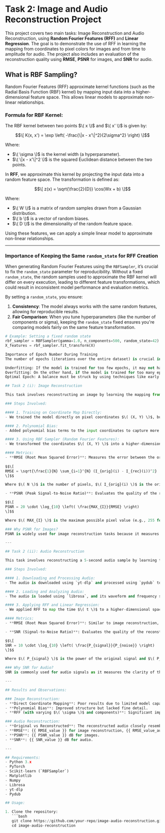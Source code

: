 # Task 2: Image and Audio Reconstruction Project

This project covers two main tasks: Image Reconstruction and Audio Reconstruction, using **Random Fourier Features (RFF)** and **Linear Regression**. The goal is to demonstrate the use of RFF in learning the mapping from coordinates to pixel colors for images and from time to amplitude for audio. The project also includes an evaluation of the reconstruction quality using **RMSE**, **PSNR** for images, and **SNR** for audio.

## What is RBF Sampling?

Random Fourier Features (RFF) approximate kernel functions (such as the Radial Basis Function (RBF) kernel) by mapping input data into a higher-dimensional feature space. This allows linear models to approximate non-linear relationships. 

### Formula for RBF Kernel:
The RBF kernel between two points $\( x \)$ and $\( x' \)$ is given by:

$$\[
K(x, x') = \exp \left( -\frac{\|x - x'\|^2}{2\sigma^2} \right)
\]$$

Where:
- $\( \sigma \)$ is the kernel width (a hyperparameter).
- $\( \|x - x'\|^2 \)$ is the squared Euclidean distance between the two points.

In **RFF**, we approximate this kernel by projecting the input data into a random feature space. The transformation is defined as:

$$\[
z(x) = \sqrt{\frac{2}{D}} \cos(Wx + b)
\]$$

Where:
- $\( W \)$ is a matrix of random samples drawn from a Gaussian distribution.
- $\( b \)$ is a vector of random biases.
- $\( D \)$ is the dimensionality of the random feature space.

Using these features, we can apply a simple linear model to approximate non-linear relationships.

---
### Importance of Keeping the Same `random_state` for RFF Creation

When generating Random Fourier Features using the `RBFSampler`, it’s crucial to fix the `random_state` parameter for reproducibility. Without a fixed `random_state`, the random samples used to approximate the RBF kernel will differ on every execution, leading to different feature transformations, which could result in inconsistent model performance and evaluation metrics.

By setting a `random_state`, you ensure:
1. **Consistency**: The model always works with the same random features, allowing for reproducible results.
2. **Fair Comparison**: When you tune hyperparameters (like the number of components or sigma), keeping the `random_state` fixed ensures you're comparing models fairly on the same feature transformation.

```python
# Example: Setting a fixed random state
rbf_sampler = RBFSampler(gamma=1.0, n_components=500, random_state=42)
X_features = rbf_sampler.fit_transform(X)

Importance of Epoch Number During Training
The number of epochs (iterations over the entire dataset) is crucial in model training as it affects the convergence and performance of the model:

Underfitting: If the model is trained for too few epochs, it may not have enough iterations to learn the underlying patterns, leading to underfitting (poor training and test performance).
Overfitting: On the other hand, if the model is trained for too many epochs, it may start to overfit the training data, capturing noise and reducing generalization on unseen data.
Optimal Epoch: A balance must be struck by using techniques like early stopping, where training is halted when the validation error stops decreasing, ensuring the model generalizes well.

## Task 2 (i): Image Reconstruction

This task involves reconstructing an image by learning the mapping from pixel coordinates $\( (X, Y) \)$ to pixel colors $\( (R, G, B) \)$ using Random Fourier Features and Linear Regression.

### Steps Involved:

#### 1. Training on Coordinate Map Directly:
- We trained the model directly on pixel coordinates $\( (X, Y) \)$, but the reconstruction quality was poor.

#### 2. Polynomial Bias:
- Added polynomial bias terms to the input coordinates to capture more complex relationships. This showed some improvement but was still not sufficient.

#### 3. Using RBF Sampler (Random Fourier Features):
- We transformed the coordinates $\( (X, Y) \)$ into a higher-dimensional space using an RBF sampler. By experimenting with different values of $\( \sigma \)$ and the number of components, we achieved significantly better results.

#### Metrics:
- **RMSE (Root Mean Squared Error)**: Measures the error between the original and reconstructed images.
  
$$\[
RMSE = \sqrt{\frac{1}{N} \sum_{i=1}^{N} (I_{orig}(i) - I_{rec}(i))^2}
\]$$

Where $\( N \)$ is the number of pixels, $\( I_{orig}(i) \)$ is the original pixel value, and $\( I_{rec}(i) \)$ is the reconstructed pixel value.

- **PSNR (Peak Signal-to-Noise Ratio)**: Evaluates the quality of the reconstructed image compared to the original. It is given by:

$$\[
PSNR = 20 \cdot \log_{10} \left( \frac{MAX_{I}}{RMSE} \right)
\]$$

Where $\( MAX_{I} \)$ is the maximum possible pixel value (e.g., 255 for 8-bit images).

### Why PSNR for Images?
PSNR is widely used for image reconstruction tasks because it measures the ratio between the maximum possible pixel value and the reconstruction error. A higher PSNR indicates a closer resemblance between the reconstructed and original image.

---

## Task 2 (ii): Audio Reconstruction

This task involves reconstructing a 5-second audio sample by learning the mapping from time $\( t \)$ to amplitude $\( A \)$ using Random Fourier Features and Linear Regression.

### Steps Involved:

#### 1. Downloading and Processing Audio:
- The audio is downloaded using `yt-dlp` and processed using `pydub` to crop a 5-second sample.

#### 2. Loading and Analyzing Audio:
- The audio is loaded using `librosa`, and its waveform and frequency spectrum are visualized.

#### 3. Applying RFF and Linear Regression:
- We applied RFF to map the time $\( t \)$ to a higher-dimensional space and trained a Linear Regression model to learn the mapping from $\( t \)$ to $\( A \)$.

#### Metrics:
- **RMSE (Root Mean Squared Error)**: Similar to image reconstruction, RMSE quantifies the reconstruction error between the original and reconstructed audio.

- **SNR (Signal-to-Noise Ratio)**: Evaluates the quality of the reconstructed audio by comparing the signal's power to the noise's power. It is given by:

$$\[
SNR = 10 \cdot \log_{10} \left( \frac{P_{signal}}{P_{noise}} \right)
\]$$

Where $\( P_{signal} \)$ is the power of the original signal and $\( P_{noise} \)$ is the power of the noise (difference between the original and reconstructed signals).

### Why SNR for Audio?
SNR is commonly used for audio signals as it measures the clarity of the signal relative to the background noise. A higher SNR indicates better audio reconstruction quality.

---

## Results and Observations:

### Image Reconstruction:
- **Direct Coordinate Mapping**: Poor results due to limited model capacity.
- **Polynomial Bias**: Improved structure but lacked fine detail.
- **RFF (with varying $\( \sigma \)$ and components)**: Significant improvement in capturing details and overall structure.

### Audio Reconstruction:
- **Original vs Reconstructed**: The reconstructed audio closely resembles the original, with minor errors in amplitude.
- **RMSE**: {{ RMSE_value }} for image reconstruction, {{ RMSE_value_audio }} for audio reconstruction.
- **PSNR**: {{ PSNR_value }} dB for images.
- **SNR**: {{ SNR_value }} dB for audio.

---

## Requirements:
- Python 3.x
- PyTorch
- Scikit-learn (`RBFSampler`)
- Matplotlib
- Numpy
- Librosa
- yt-dlp
- Pydub

## Usage:

1. Clone the repository:
   ```bash
   git clone https://github.com/your-repo/image-audio-reconstruction.git
   cd image-audio-reconstruction
